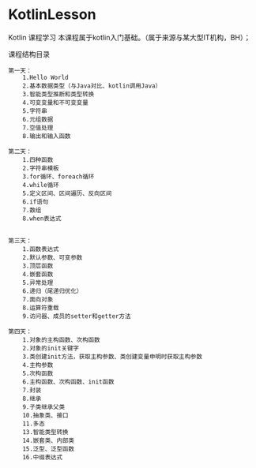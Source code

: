 # KotlinLesson
Kotlin 课程学习
        本课程属于kotlin入门基础。（属于来源与某大型IT机构，BH）；

课程结构目录

    第一天：
        1.Hello World
        2.基本数据类型（与Java对比、kotlin调用Java）
        3.智能类型推断和类型转换
        4.可变变量和不可变变量
        5.字符串
        6.元组数据
        7.空值处理
        8.输出和输入函数

    第二天：
        1.四种函数
        2.字符串模板
        3.for循环、foreach循环
        4.while循环
        5.定义区间、区间遍历、反向区间
        6.if语句
        7.数组
        8.when表达式


    第三天：
        1.函数表达式
        2.默认参数、可变参数
        3.顶层函数
        4.嵌套函数
        5.异常处理
        6.递归（尾递归优化）
        7.面向对象
        8.运算符重载
        9.访问器、成员的setter和getter方法

    第四天：
        1.对象的主构函数、次构函数
        2.对象的init关键字
        3.类创建init方法，获取主构参数、类创建变量申明时获取主构参数
        4.主构参数
        5.次构函数
        6.主构函数、次构函数、init函数
        7.封装
        8.继承
        9.子类继承父类
        10.抽象类、接口
        11.多态
        13.智能类型转换
        14.嵌套类、内部类
        15.泛型、泛型函数
        16.中缀表达式

